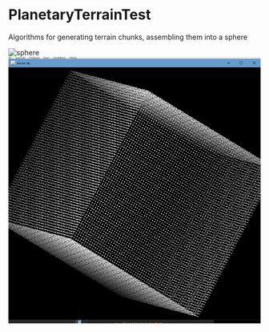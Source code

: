 # PlanetaryTerrainTest
Algorithms for generating terrain chunks, assembling them into a sphere

![sphere](/screenshots/shpere-verts.png "sphere")
![cube](/screenshots/cube-verts.png "cube")